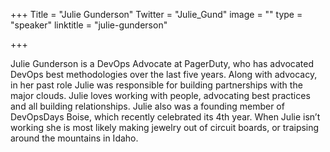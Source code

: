+++
Title = "Julie Gunderson"
Twitter = "Julie_Gund"
image = ""
type = "speaker"
linktitle = "julie-gunderson"

+++

Julie Gunderson is a DevOps Advocate at PagerDuty, who has advocated DevOps best methodologies over the last five years. Along with advocacy, in her past role Julie was responsible for building partnerships with the major clouds. Julie loves working with people, advocating best practices and all building relationships. Julie also was a founding member of DevOpsDays Boise, which recently celebrated its 4th year. When Julie isn’t working she is most likely making jewelry out of circuit boards, or traipsing around the mountains in Idaho.